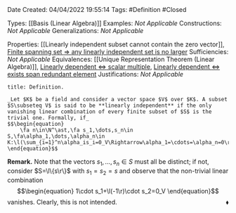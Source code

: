 <br />
<br />

Date Created: 04/04/2022 19:55:14
Tags: #Definition #Closed

Types: [[Basis (Linear Algebra)]]
Examples: _Not Applicable_
Constructions: _Not Applicable_
Generalizations: _Not Applicable_

Properties: [[Linearly independent subset cannot contain the zero vector]], [Finite spanning set $\Rightarrow$ any linearly independent set is no larger](Finite%20spanning%20set%20implies%20any%20linearly%20independent%20set%20is%20no%20larger.md)
Sufficiencies: _Not Applicable_
Equivalences: [[Unique Representation Theorem (Linear Algebra)]], [Linearly dependent $\Leftrightarrow$ scalar multiple](Linearly%20dependent%20iff%20scalar%20multiple.md), [Linearly dependent $\Leftrightarrow$ exists span redundant element](Linearly%20dependent%20iff%20exists%20span%20redundant%20element.md)
Justifications: _Not Applicable_

``` ad-Definition
title: Definition.

_Let $K$ be a field and consider a vector space $V$ over $K$. A subset $S\subseteq V$ is said to be **linearly independent** if the only vanishing linear combination of every finite subset of $S$ is the trivial one. Formally, if_
$$\begin{equation}
    \fa n\in\N^\ast,\fa s_1,\dots,s_n\in S,\fa\alpha_1,\dots,\alpha_n\in K:\l(\sum_{i=1}^n\alpha_is_i=0_V\Rightarrow\alpha_1=\cdots=\alpha_n=0\r).
\end{equation}$$

```

**Remark.** Note that the vectors $s_1,\dots,s_n\in S$ must all be distinct; if not, consider $S=\l\{s\r\}$ with $s_1=s_2=s$ and observe that the non-trivial linear combination
$$\begin{equation}
    1\cdot s_1+\l(-1\r)\cdot s_2=0_V
\end{equation}$$
vanishes. Clearly, this is not intended.<span style="float:right;">$\blacklozenge$</span>
